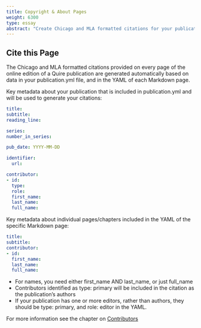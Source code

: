 ```yaml
---
title: Copyright & About Pages
weight: 6300
type: essay
abstract: "Create Chicago and MLA formatted citations for your publication"
---
```


## Cite this Page

The Chicago and MLA formatted citations provided on every page of the online edition of a Quire publication are generated automatically based on data in your publication.yml file, and in the YAML of each Markdown page.

Key metadata about your publication that is included in publication.yml and will be used to generate your citations:

```yaml
title:
subtitle:
reading_line:

series:
number_in_series:

pub_date: YYYY-MM-DD

identifier:
  url:

contributor:
- id:
  type:
  role:
  first_name:
  last_name:
  full_name:
```

Key metadata about individual pages/chapters included in the YAML of the specific Markdown page:

```yaml
title:
subtitle:
contributor:
- id:
  first_name:
  last_name:
  full_name:
```

- For names, you need either first_name AND last_name, or just full_name
- Contributors identified as type: primary will be included in the citation as the publication’s authors
- If your publication has one or more editors, rather than authors, they should be type: primary, and role: editor in the YAML.

For more information see the chapter on [Contributors](/documentation/contributors/)
